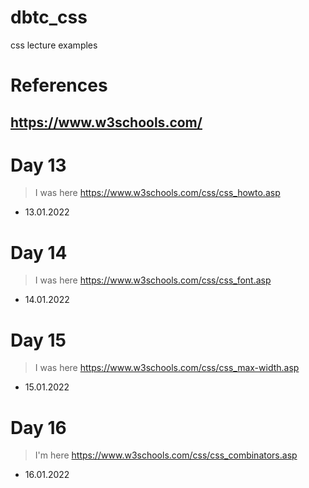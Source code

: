 # dbtc_css
css lecture examples

# References
## https://www.w3schools.com/

# Day 13 
> I was here https://www.w3schools.com/css/css_howto.asp
- 13.01.2022

# Day 14
> I was here https://www.w3schools.com/css/css_font.asp
- 14.01.2022

# Day 15
> I was here https://www.w3schools.com/css/css_max-width.asp
- 15.01.2022

# Day 16
> I'm here https://www.w3schools.com/css/css_combinators.asp
- 16.01.2022 